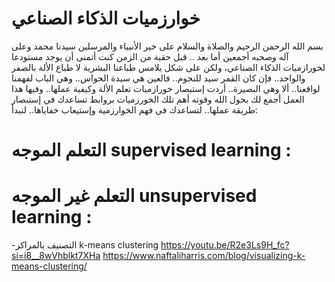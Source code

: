 # خوارزميات الذكاء الصناعي
بسم الله الرحمن الرحيم والصلاة والسلام على خير الأنبياء والمرسلين سيدنا محمد وعلى آله وصحبه أجمعين 
أما بعد .. 
قبل حقبة من الزمن كنت أتمنى أن يوجد مستودعا لخورازميات الذكاء الصناعي، ولكن على شكل يلامس طباعنا البشرية لا طباع الألة بالصفر والواحد.. فإن كان القمر سيد للنجوم.. فالعين هي سيدة الحواس.. وهي الباب لفهمنا لواقعنا.. ألا وهي البصيرة.. أردت إستبصار خورازميات تعلم الألة وكيفية عملها.. وفيها هذا العمل أجمع لك بحول الله وقوته أهم تلك الخورزميات بروابط تساعدك في إستبصار طريقة عملها.. لتساعدك في فهم الخوارزمية وإستيعاب خفاياها.. 
لنبدأ: 
# التعلم الموجه supervised learning : 
# التعلم غير الموجه unsupervised learning : 
-التصنيف بالمراكز k-means clustering 
https://youtu.be/R2e3Ls9H_fc?si=i8__8wVhblkt7XHa
https://www.naftaliharris.com/blog/visualizing-k-means-clustering/
